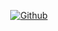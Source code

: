 <p align="center">
<a href="https://github.com/mao2116"><img title="Github" src="https://img.shields.io/badge/Mao2116-brightgreen?style=for-the-badge&logo=github"></a>
